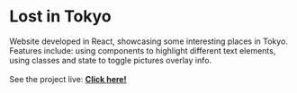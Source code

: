 # Lost in Tokyo
Website developed in React, showcasing some interesting places in Tokyo.
Features include: using components to highlight different text elements, using classes and state to toggle pictures overlay info.
<br />
<br />
See the project live: **[Click here!](https://im-lost-in-tokyo.vercel.app)**
